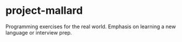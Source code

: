 # project-mallard
Programming exercises for the real world. Emphasis on learning a new language or interview prep. 
